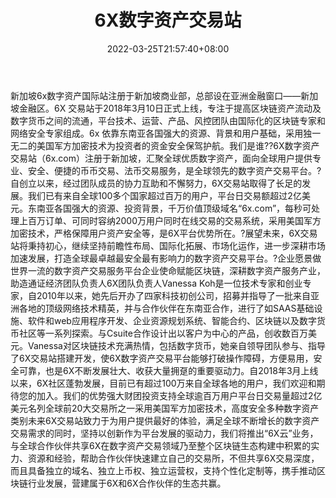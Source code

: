 ﻿---
weight: 
title: "6X数字资产交易站"
description: "?新加坡6x数字资产国际站注册于新加坡商业部，总部设在亚洲金融窗口——新加坡金融区。"
date: 2022-03-25T21:57:40+08:00
lastmod: 2022-03-25T16:45:40+08:00
draft: false
authors: ["Metabd"]
featuredImage: "6xjiaoyizhan.webp"
link: ""
tags: ["交易所","6X数字资产交易站"]
categories: ["navigation"]
navigation: ["交易所"]
lightgallery: true
toc: true
pinned: false
recommend: false
recommend1: false
---
新加坡6x数字资产国际站注册于新加坡商业部，总部设在亚洲金融窗口——新加坡金融区。6X 交易站于2018年3月10日正式上线，专注于提高区块链资产流动及数字货币之间的流通，平台技术、运营、产品、风控团队由国际化的区块链专家和网络安全专家组成。6x 依靠东南亚各国强大的资源、背景和用户基础，采用独一无二的美国军方加密技术为投资者的资金安全保驾护航。我们是谁??6X数字资产交易站（6x.com）注册于新加坡，汇聚全球优质数字资产，面向全球用户提供专业、安全、便捷的币币交易、法币交易服务，是全球领先的数字资产交易平台。?自创立以来，经过团队成员的协力互助和不懈努力，6X交易站取得了长足的发展。我们已有来自全球100多个国家超过百万的用户，平台日交易额超过2亿美元。东南亚各国强大的资源、投资背景，千万价值顶级域名“6x.com”，每秒可处理上百万订单、可同时容纳2000万用户同时在线交易的交易系统，采用美国军方加密技术，严格保障用户资产安全等，是6X平台优势所在。?展望未来，6X交易站将秉持初心，继续坚持前瞻性布局、国际化拓展、市场化运作，进一步深耕市场加速发展，打造全球最卓越最安全最有影响力的数字资产交易平台。?企业愿景做世界一流的数字资产交易服务平台企业使命赋能区块链，深耕数字资产服务产业，助造通证经济团队负责人6X团队负责人Vanessa Koh是一位技术专家和创业专家，自2010年以来，她先后开办了四家科技初创公司，招募并指导了一批来自亚洲各地的顶级网络技术精英，并与合作伙伴在东南亚合作，进行了如SAAS基础设施、软件和web应用程序开发、企业资源规划系统、智能合约、区块链以及数字货币社区等一系列探索。与Csuite合作设计出以客户为中心的产品，创收数百万美元。Vanessa对区块链技术充满热情，包括数字货币，她亲自领导团队参与、指导了6X交易站搭建开发，使6X数字资产交易平台能够打破操作障碍，方便易用，安全可靠，也是6X不断发展壮大、收获大量拥趸的重要驱动力。自2018年3月上线以来，6X社区蓬勃发展，目前已有超过100万来自全球各地的用户，我们欢迎和期待您的加入。我们的优势强大财团投资支持全球逾百万用户平台日交易量超过2亿美元名列全球前20大交易所之一采用美国军方加密技术，高度安全多种数字资产类别未来6X交易站致力于为用户提供最好的体验，满足全球不断增长的数字资产交易需求的同时，坚持以创新作为平台发展的驱动力，我们将推出“6X云”业务，与全球合作伙伴共享6X在数字资产交易领域乃至整个区块链生态构建中积累的实力、资源和经验，帮助合作伙伴快速建立自己的交易所，不但共享6X交易深度，而且具备独立的域名、独立上币权、独立运营权，支持个性化定制等，携手推动区块链行业发展，营建属于6X和6X合作伙伴的生态共赢。
